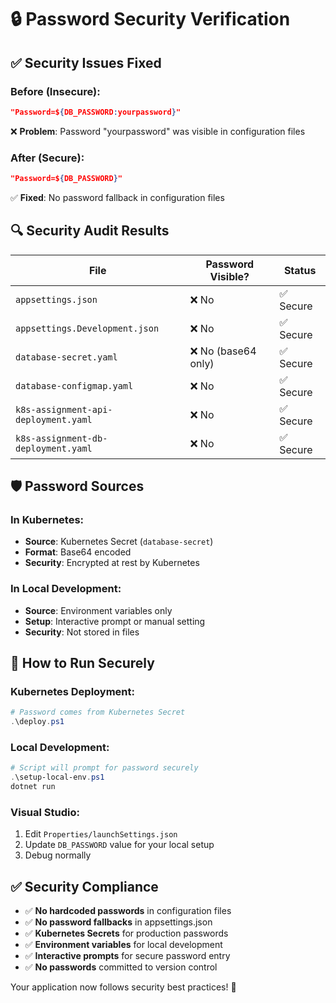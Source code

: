 # 🔒 Password Security Verification

## ✅ **Security Issues Fixed**

### Before (Insecure):
```json
"Password=${DB_PASSWORD:yourpassword}"
```
❌ **Problem**: Password "yourpassword" was visible in configuration files

### After (Secure):
```json
"Password=${DB_PASSWORD}"
```
✅ **Fixed**: No password fallback in configuration files

## 🔍 **Security Audit Results**

| File | Password Visible? | Status |
|------|-------------------|--------|
| `appsettings.json` | ❌ No | ✅ Secure |
| `appsettings.Development.json` | ❌ No | ✅ Secure |
| `database-secret.yaml` | ❌ No (base64 only) | ✅ Secure |
| `database-configmap.yaml` | ❌ No | ✅ Secure |
| `k8s-assignment-api-deployment.yaml` | ❌ No | ✅ Secure |
| `k8s-assignment-db-deployment.yaml` | ❌ No | ✅ Secure |

## 🛡️ **Password Sources**

### In Kubernetes:
- **Source**: Kubernetes Secret (`database-secret`)
- **Format**: Base64 encoded
- **Security**: Encrypted at rest by Kubernetes

### In Local Development:
- **Source**: Environment variables only
- **Setup**: Interactive prompt or manual setting
- **Security**: Not stored in files

## 🚀 **How to Run Securely**

### Kubernetes Deployment:
```powershell
# Password comes from Kubernetes Secret
.\deploy.ps1
```

### Local Development:
```powershell
# Script will prompt for password securely
.\setup-local-env.ps1
dotnet run
```

### Visual Studio:
1. Edit `Properties/launchSettings.json`
2. Update `DB_PASSWORD` value for your local setup
3. Debug normally

## ✅ **Security Compliance**

- ✅ **No hardcoded passwords** in configuration files
- ✅ **No password fallbacks** in appsettings.json
- ✅ **Kubernetes Secrets** for production passwords
- ✅ **Environment variables** for local development
- ✅ **Interactive prompts** for secure password entry
- ✅ **No passwords** committed to version control

Your application now follows security best practices! 🔐
